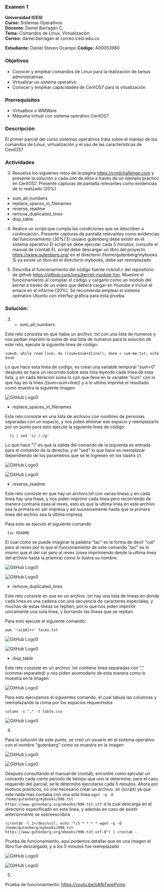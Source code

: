 ### Examen 1
**Universidad ICESI**  
**Curso:** Sistemas Operativos  
**Docente:** Daniel Barragán C.  
**Tema:** Comandos de Linux, Virtualización  
**Correo:** daniel.barragan at correo.icesi.edu.co

**Estudiante:** Daniel Steven Ocampo
**Código:** A00053980

### Objetivos
* Conocer y emplear comandos de Linux para la realización de tareas administrativas
* Virtualizar un sistema operativo
* Conocer y emplear capacidades de CentOS7 para la vitualización

### Prerrequisitos
* Virtualbox o WMWare
* Máquina virtual con sistema operativo CentOS7

### Descripción
El primer parcial del curso sistemas operativos trata sobre el manejo de los comandos de Linux, virtualización y el uso de las características de CentOS7

### Actividades
3. Resuelva los siguienes retos de la página https://cmdchallenge.com y presente la solución a cada uno de ellos a través de un ejemplo práctico en CentOS7. Presente capturas de pantalla relevantes como evidencias de lo realizado (20%)
  * sum_all_numbers
  * replace_spaces_in_filenames
  * reverse_readme
  * remove_duplicated_lines
  * disp_table

4. Realice un script que cumpla las condiciones que se describen a continuación. Presente capturas de pantalla relevantes como evidencias del funcionamiento (30%)
El usuario gutenberg debe existir en el sistema operativo
El script se debe ejecutar cada 5 minutos, consulte el manual de crontab
EL script debe descargar un libro del proyecto https://www.gutenberg.org/ en el directorio /home/gutenberg/mybooks
Si ya existe un libro en el directorio mybooks, debe ser reemplazado

5. Describa el funcionamiento del código fuente rickroll.c del repositorio de github https://github.com/jvns/kernel-module-fun. Muestre el funcionamiento al compilar el código y cargarlo como un módulo del kernel a través de un video que deberá cargar en Youtube e incluir el enlace en el informe (30%). Se recomienda emplear el sistema operativo Ubuntu con interfaz gráfica para esta prueba.

### Solución: 
3.  * sum_all_numbers

Este reto consistia en que habia un archivo .txt con una lista de numeros y nos pedian imprimir la suma de esa lista de numeros para la solución de este reto, ejecute la siguiente linea de código:

```
sum=0; while read line; do ((sum=$sum+$line)); done < sum-me.txt; echo $sum
```
Lo que hace esta linea de codigo, es crear una variable temporal "sum=0" después se hace un recorrido sobre esta lista leyendo cada linea de esta lista, y en cada iteración suma lo con que lleva en la variable "sum" con lo que hay en la linea ((sum=$sum+$line)) y a lo ultimo imprime el resultado como muestra la siguiente imagen:

 ![GitHub Logo0](Images/Ejercicio1-suma2.png)
 
  * replace_spaces_in_filenames
  
  Este reto consiste en una lista de archivos con nombres de personas separadas con un espacio, y nos piden eliminar ese espacio y reemplazarlo por un punto para esto ejecute la siguiente linea de código:
  
```
  ls | sed 's/ /./g'
```

 Lo que hace "|" es que la salida del comando de la izquierda es entrada para el comando de la derecha, y el "sed" lo que hace es reemplazar dependiendo de los parametros que se le ingresen en los slashs (/)
  
![GitHub Logo0](Images/ejercicio2-parte1.PNG)
 
![GitHub Logo0](Images/ejercicio2-parte2.PNG)


 * reverse_readme
 
 Este reto consiste en que hay un archivo.txt con varias lineas y en cada linea hay una frase, y nos piden imprimir cada linea pero recorriendo de manera contraria osea al reves, esto es que la ultima linea en este archivo sea la primera en ser impresa y así sucesivamente hasta que la primera linea del archivo sea la última impresa.
 
 Para esto se ejecuto el siguiente comando

```
 tac README
```

El cual como se puede imaginar la palabra "tac" es la forma de decir "cat" pero al reves por lo que el funcionamiento de este comando "tac" es lo mismo que el del cat pero al reves (osea imprimiendo desde la ultima linea del archivo hasta la priemra) como lo ilustra su nombre.

![GitHub Logo0](Images/ejercicio3-parte1.PNG)

![GitHub Logo0](Images/ejercicio3-parte2.PNG)


 * remove_duplicated_lines
 
 Este reto consiste en que en un archivo .txt hay una lista de lineas en donde cada linea es una cadena con una secuencia de caracteres especiales, y muchas de estas lineas se repiten, por lo que nos piden imprimir unicamente una sola linea, y borrando las lineas que se repitan.
 
 Para esto ejecute el siguiente comando:

```
awk '!a[$0]++' faces.txt
```

![GitHub Logo0](Images/ejercicio4-parte1.PNG)

![GitHub Logo0](Images/ejercicio4-parte2.PNG)


* disp_table

Este reto consiste en un archivo .txt contiene linea separadas con "," (comma-separated) y nos piden acomodarlo de esta manera como lo muestra en la imagen

![GitHub Logo0](Images/ejercicio4Descripcion.PNG)

Para esto ejecutamos el siguientes comando, el cual tabula las columnas y reemplazando la coma por los espacios requerimdos 

```
column -s "," -t table.csv
```

![GitHub Logo0](Images/ejercicio5.PNG)




4.
Para la solución de este punto, se creó un usuario en el sistema operativo con el nombre "gutenberg" como se muestra en la imagen

![GitHub Logo0](Images/AgregandoUsuarioAlSistema.png)

![GitHub Logo0](Images/RevisandoUsuario.png)

Después consultando el manual de crontab, encontré como ejecutar un comando cada cierto periodo de tiempo que uno le determine, para el caso requerido del parcial, se le determinó ejecutarse cada 5 minutos. Ahora por motivos practicos, no crei necesario crear un archivo .sh (script) ya que este nada mas contaba con una sola linea ``` wget -q -O /home/gutenberg/mybooks/996.txt https://www.gutenberg.org/ebooks/996.txt.utf-8 ``` la cual descarga en el directorio especificado en esta linea, y además en caso de existir anteriormente se sobreescribirá 

```
(crontab -l 2>/dev/null; echo "*/5 * * * * wget -q -O /home/gutenberg/mybooks/996.txt https://www.gutenberg.org/ebooks/996.txt.utf-8") | crontab -
```

Prueba de funcionamiento, aquí podemos detallar que en una imagen el libro fue descargado, y a los 5 minutos fue reemplazado

![GitHub Logo0](Images/crontab1.png)

![GitHub Logo0](Images/crontab5.png)


5. 

Prueba de funcionamiento:
https://youtu.be/oAfbTwwPymo
